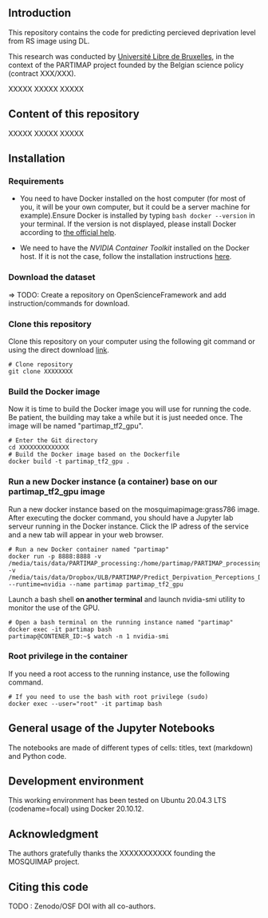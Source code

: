## Introduction  

This repository contains the code for predicting percieved deprivation level from RS image using DL.

This research was conducted by [Université Libre de Bruxelles](https://anageo.sciences.ulb.be/), in the context of the PARTIMAP project founded by the Belgian science policy (contract XXX/XXX).

XXXXX
XXXXX
XXXXX

## Content of this repository
XXXXX
XXXXX
XXXXX

## Installation
### Requirements
- You need to have Docker installed on the host computer (for most of you, it will be your own computer, but it could be a server machine for example).Ensure Docker is installed by typing ``` bash docker --version ``` in your terminal. If the version is not displayed, please install Docker according to [the official help](https://docs.docker.com/get-docker/).

- We need to have the *NVIDIA Container Toolkit* installed on the Docker host. If it is not the case, follow the installation instructions [here](https://www.tensorflow.org/install/docker).

### Download the dataset
=> TODO: Create a repository on OpenScienceFramework and add instruction/commands for download.  

### Clone this repository
Clone this repository on your computer using the following git command or using the direct download [link](https://github.com/XXXXXXX).
```
# Clone repository
git clone XXXXXXXX
```

### Build the Docker image
Now it is time to build the Docker image you will use for running the code.
Be patient, the building may take a while but it is just needed once.
The image will be named "partimap_tf2_gpu".
```
# Enter the Git directory
cd XXXXXXXXXXXXXX
# Build the Docker image based on the Dockerfile
docker build -t partimap_tf2_gpu .
```

### Run a new Docker instance (a container) base on our partimap_tf2_gpu image
Run a new docker instance based on the mosquimapimage:grass786 image. After executing the docker command,
you should have a Jupyter lab serveur running in the Docker instance.
Click the IP adress of the service and a new tab will appear in your web browser.

```
# Run a new Docker container named "partimap"
docker run -p 8888:8888 -v /media/tais/data/PARTIMAP_processing:/home/partimap/PARTIMAP_processing -v /media/tais/data/Dropbox/ULB/PARTIMAP/Predict_Derpivation_Perceptions_DL:/home/partimap/Predict_Derpivation_Perceptions_DL --runtime=nvidia --name partimap partimap_tf2_gpu

```

Launch a bash shell **on another terminal** and launch nvidia-smi utility to monitor the use of the GPU.
```
# Open a bash terminal on the running instance named "partimap"
docker exec -it partimap bash
partimap@CONTENER_ID:~$ watch -n 1 nvidia-smi

```

### Root privilege in the container
If you need a root access to the running instance, use the following command.
```
# If you need to use the bash with root privilege (sudo)
docker exec --user="root" -it partimap bash

```

## General usage of the Jupyter Notebooks
The notebooks are made of different types of cells: titles, text (markdown) and Python code.

## Development environment
This working environment has been tested on Ubuntu 20.04.3 LTS (codename=focal) using Docker 20.10.12.

## Acknowledgment
The authors gratefully thanks the XXXXXXXXXXX founding the MOSQUIMAP project.  

## Citing this code
TODO : Zenodo/OSF DOI with all co-authors.
